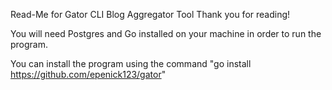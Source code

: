 Read-Me for Gator CLI Blog Aggregator Tool
Thank you for reading!

You will need Postgres and Go installed on your machine in order to run the program.

You can install the program using the command "go install https://github.com/epenick123/gator"